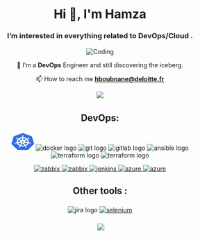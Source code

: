 <h1 align="center">Hi 👋, I'm Hamza</h1>
<h3 align="center">I’m interested in everything related to DevOps/Cloud .</h3>

 <div align="center">
<img align="center" alt="Coding" width="400" src="https://github.com/ChocTitans/ChocTitans/blob/main/levi.gif">
  </div>

   <div align="center">

    
 🌱 I’m a **DevOps** Engineer and still discovering the iceberg.
 
 📫 How to reach me **hboubnane@deloitte.fr**

  </div>




<div align="center">
<a href="https://github.com/antonkomarev/github-profile-views-counter">
    <img src="https://komarev.com/ghpvc/?username=ChocTitans&style=for-the-badge">
</a>
</div>
<h2 align="center">DevOps:</h2>

###

<div align="center">
  <img src="https://github.com/devicons/devicon/blob/v2.15.1/icons/kubernetes/kubernetes-plain.svg" height="40" width="52" alt="docker logo"  />
  <img src="https://cdn.jsdelivr.net/gh/devicons/devicon/icons/docker/docker-original.svg" height="40" width="52" alt="docker logo"  />
  <img src="https://cdn.jsdelivr.net/gh/devicons/devicon/icons/git/git-original.svg" height="40" width="52" alt="git logo"  />
  <img src="https://cdn.jsdelivr.net/gh/devicons/devicon/icons/gitlab/gitlab-original.svg" height="40" width="52" alt="gitlab logo"  />
  <img src="https://cdn.jsdelivr.net/gh/devicons/devicon/icons/ansible/ansible-original.svg" height="40" width="52" alt="ansible logo"  />
  <img src="https://cdn.jsdelivr.net/gh/devicons/devicon/icons/terraform/terraform-original.svg" height="40" width="52" alt="terraform logo"  />
  <img src="https://www.vectorlogo.zone/logos/argoprojio/argoprojio-icon.svg" height="40" width="52" alt="terraform logo"  />
 
   <a href="https://graylog.org/" target="_blank" rel="noreferrer"> <img src="https://www.vectorlogo.zone/logos/graylog/graylog-ar21.svg"    alt="zabbix" width="40" height="40"/> </a>
  <a href="https://www.zabbix.com" target="_blank" rel="noreferrer"> <img src="https://www.vectorlogo.zone/logos/zabbix/zabbix-icon.svg"    alt="zabbix" width="40" height="40"/> </a>
  <a href="https://www.jenkins.io" target="_blank" rel="noreferrer"> <img src="https://www.vectorlogo.zone/logos/jenkins/jenkins-icon.svg"    alt="jenkins" width="40" height="40"/> </a>
<a href="https://azure.microsoft.com/en-in/" target="_blank" rel="noreferrer"> <img src="https://www.vectorlogo.zone/logos/microsoft_azure/microsoft_azure-icon.svg" alt="azure" width="40" height="40"/> </a>
<a href="https://aws.amazon.com/fr/" target="_blank" rel="noreferrer"> <img src="https://www.vectorlogo.zone/logos/amazon_aws/amazon_aws-icon.svg" alt="azure" width="40" height="40"/> </a>
</div>


<h2 align="center">Other tools :</h2>

###

<div align="center">
    <img src="https://cdn.jsdelivr.net/gh/devicons/devicon/icons/jira/jira-original.svg" height="40" width="52" alt="jira logo"  />
    <a href="https://www.selenium.dev" target="_blank" rel="noreferrer"> <img src="https://raw.githubusercontent.com/detain/svg-logos/780f25886640cef088af994181646db2f6b1a3f8/svg/selenium-logo.svg" alt="selenium" width="40" height="40"/> </a>
</div>

###

<div align="center">
<p>
  &nbsp;<img src="https://github-readme-streak-stats.herokuapp.com?user=choctitans&hide_border=true&background=111111&currStreakLabel=FFFFFF&sideLabels=FFFFFF&currStreakNum=FFFFFF&dates=FFFFFF&sideNums=FFFFFF&fire=FFFFFF&ring=FFFFFF&stroke=FFFFFFFF)](https://git.io/streak-stats" />
        

  </p>

<p></p>
</div>

###
